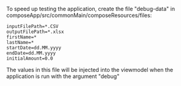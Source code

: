 To speed up testing the application, create the file "debug-data" in composeApp/src/commonMain/composeResources/files:

```
inputFilePath=*.CSV
outputFilePath=*.xlsx
firstName=*
lastName=*
startDate=dd.MM.yyyy
endDate=dd.MM.yyyy
initialAmount=0.0
```

The values in this file will be injected into the viewmodel when the application is run with the argument "debug"